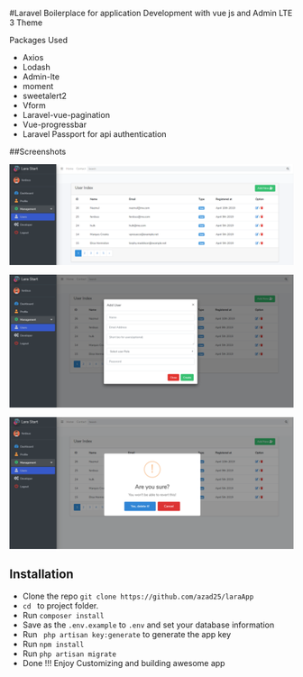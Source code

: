 #Laravel Boilerplace for application Development with vue js and Admin LTE 3 Theme

Packages Used
* Axios
* Lodash
* Admin-lte
* moment
* sweetalert2
* Vform
* Laravel-vue-pagination
* Vue-progressbar
* Laravel Passport for api authentication

##Screenshots

![alt text](https://raw.githubusercontent.com/azad25/laraApp/master/screenshots/1.png)

![alt text](https://raw.githubusercontent.com/azad25/laraApp/master/screenshots/2.png)

![alt text](https://raw.githubusercontent.com/azad25/laraApp/master/screenshots/3.png)

## Installation

* Clone the repo ` git clone https://github.com/azad25/laraApp `
* `cd ` to project folder. 
* Run ` composer install `
* Save as the `.env.example` to `.env` and set your database information 
* Run ` php artisan key:generate` to generate the app key
* Run ` npm install ` 
* Run ` php artisan migrate ` 
* Done !!! Enjoy Customizing and building awesome app 

